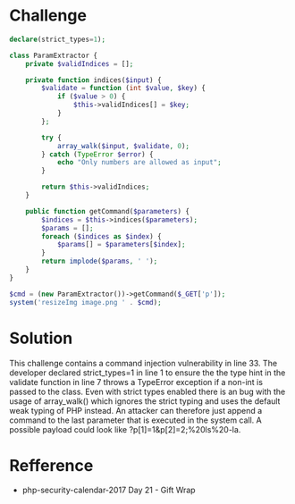 # Challenge
```php 
declare(strict_types=1);

class ParamExtractor {
    private $validIndices = [];

    private function indices($input) {
        $validate = function (int $value, $key) {
            if ($value > 0) {
                $this->validIndices[] = $key;
            }
        };

        try {
            array_walk($input, $validate, 0);
        } catch (TypeError $error) {
            echo "Only numbers are allowed as input";
        }

        return $this->validIndices;
    }

    public function getCommand($parameters) {
        $indices = $this->indices($parameters);
        $params = [];
        foreach ($indices as $index) {
            $params[] = $parameters[$index];
        }
        return implode($params, ' ');
    }
}

$cmd = (new ParamExtractor())->getCommand($_GET['p']);
system('resizeImg image.png ' . $cmd);
```

# Solution
This challenge contains a command injection vulnerability in line 33. The developer declared strict_types=1 in line 1 to ensure the the type hint in the validate function in line 7 throws a TypeError exception if a non-int is passed to the class. Even with strict types enabled there is an bug with the usage of array_walk() which ignores the strict typing and uses the default weak typing of PHP instead. An attacker can therefore just append a command to the last parameter that is executed in the system call. A possible payload could look like ?p[1]=1&p[2]=2;%20ls%20-la.

# Refference
+ php-security-calendar-2017 Day 21 - Gift Wrap